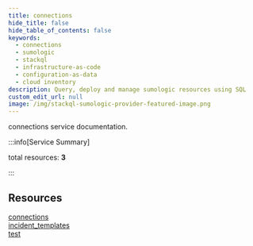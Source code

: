 ```yaml
---
title: connections
hide_title: false
hide_table_of_contents: false
keywords:
  - connections
  - sumologic
  - stackql
  - infrastructure-as-code
  - configuration-as-data
  - cloud inventory
description: Query, deploy and manage sumologic resources using SQL
custom_edit_url: null
image: /img/stackql-sumologic-provider-featured-image.png
---
```


connections service documentation.

:::info[Service Summary]

total resources: __3__  

:::

## Resources
<div class="row">
<div class="providerDocColumn">
<a href="/services/connections/connections/">connections</a><br />
<a href="/services/connections/incident_templates/">incident_templates</a>
</div>
<div class="providerDocColumn">
<a href="/services/connections/test/">test</a>
</div>
</div>